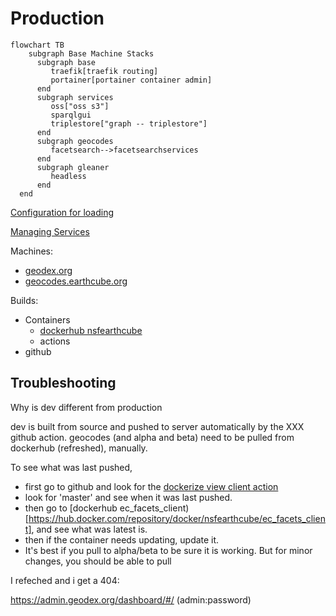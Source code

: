 # Production

~~~mermaid
flowchart TB
    subgraph Base Machine Stacks
      subgraph base
         traefik[traefik routing]
         portainer[portainer container admin]
      end
      subgraph services
         oss["oss s3"]
         sparqlgui
         triplestore["graph -- triplestore"]
      end
      subgraph geocodes
         facetsearch-->facetsearchservices
      end
      subgraph gleaner
         headless
      end
  end
~~~

[Configuration for loading](creatingProductionConfigs.md)

[Managing Services](managing_services.md)

Machines:
* [geodex.org](./geodex.org.md)
* [geocodes.earthcube.org](./geocodes.earthcube.org.md)

Builds:
* Containers
  * [dockerhub nsfearthcube](https://hub.docker.com/orgs/nsfearthcube/repositories)
  * actions
* github


## Troubleshooting

Why is dev different from production

dev is built from source and pushed to server automatically by the XXX github action.
geocodes (and alpha and beta) need to be pulled from dockerhub (refreshed), manually.

To see what was last pushed, 
* first go to github and look for the [dockerize view client action](https://github.com/earthcube/facetsearch/actions/workflows/docker_facet_vue_client.yml)
* look for 'master' and see when it was last pushed.
* then go to [dockerhub ec_facets_client)[https://hub.docker.com/repository/docker/nsfearthcube/ec_facets_client], and see what was latest is.
* then if the container needs updating, update it. 
* It's best if you pull to alpha/beta to be sure it is working. But for minor changes, you should be able to pull

I refeched and i get a 404:

https://admin.geodex.org/dashboard/#/
(admin:password)
